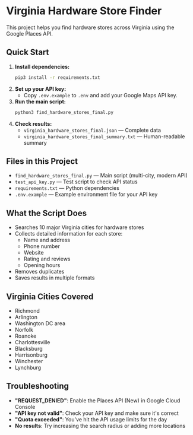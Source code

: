 # Virginia Hardware Store Finder

This project helps you find hardware stores across Virginia using the Google Places API.

## Quick Start

1. **Install dependencies:**
   ```bash
   pip3 install -r requirements.txt
   ```
2. **Set up your API key:**
   - Copy `.env.example` to `.env` and add your Google Maps API key.
3. **Run the main script:**
   ```bash
   python3 find_hardware_stores_final.py
   ```
4. **Check results:**
   - `virginia_hardware_stores_final.json` — Complete data
   - `virginia_hardware_stores_final_summary.txt` — Human-readable summary

## Files in this Project

- `find_hardware_stores_final.py` — Main script (multi-city, modern API)
- `test_api_key.py` — Test script to check API status
- `requirements.txt` — Python dependencies
- `.env.example` — Example environment file for your API key

## What the Script Does

- Searches 10 major Virginia cities for hardware stores
- Collects detailed information for each store:
  - Name and address
  - Phone number
  - Website
  - Rating and reviews
  - Opening hours
- Removes duplicates
- Saves results in multiple formats

## Virginia Cities Covered

- Richmond
- Arlington
- Washington DC area
- Norfolk
- Roanoke
- Charlottesville
- Blacksburg
- Harrisonburg
- Winchester
- Lynchburg

## Troubleshooting

- **"REQUEST_DENIED"**: Enable the Places API (New) in Google Cloud Console
- **"API key not valid"**: Check your API key and make sure it's correct
- **"Quota exceeded"**: You've hit the API usage limits for the day
- **No results**: Try increasing the search radius or adding more locations
